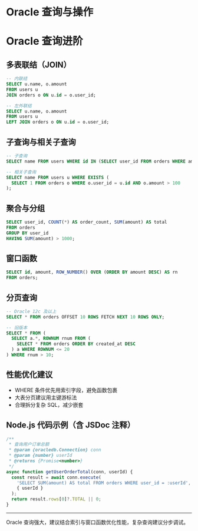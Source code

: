 # Oracle 查询与操作

# Oracle 查询进阶

## 多表联结（JOIN）
```sql
-- 内联结
SELECT u.name, o.amount
FROM users u
JOIN orders o ON u.id = o.user_id;

-- 左外联结
SELECT u.name, o.amount
FROM users u
LEFT JOIN orders o ON u.id = o.user_id;
```

## 子查询与相关子查询
```sql
-- 子查询
SELECT name FROM users WHERE id IN (SELECT user_id FROM orders WHERE amount > 100);

-- 相关子查询
SELECT name FROM users u WHERE EXISTS (
  SELECT 1 FROM orders o WHERE o.user_id = u.id AND o.amount > 100
);
```

## 聚合与分组
```sql
SELECT user_id, COUNT(*) AS order_count, SUM(amount) AS total
FROM orders
GROUP BY user_id
HAVING SUM(amount) > 1000;
```

## 窗口函数
```sql
SELECT id, amount, ROW_NUMBER() OVER (ORDER BY amount DESC) AS rn
FROM orders;
```

## 分页查询
```sql
-- Oracle 12c 及以上
SELECT * FROM orders OFFSET 10 ROWS FETCH NEXT 10 ROWS ONLY;

-- 旧版本
SELECT * FROM (
  SELECT a.*, ROWNUM rnum FROM (
    SELECT * FROM orders ORDER BY created_at DESC
  ) a WHERE ROWNUM <= 20
) WHERE rnum > 10;
```

## 性能优化建议
- WHERE 条件优先用索引字段，避免函数包裹
- 大表分页建议用主键游标法
- 合理拆分复杂 SQL，减少嵌套

## Node.js 代码示例（含 JSDoc 注释）
```js
/**
 * 查询用户订单总额
 * @param {oracledb.Connection} conn
 * @param {number} userId
 * @returns {Promise<number>}
 */
async function getUserOrderTotal(conn, userId) {
  const result = await conn.execute(
    'SELECT SUM(amount) AS total FROM orders WHERE user_id = :userId',
    { userId }
  );
  return result.rows[0]?.TOTAL || 0;
}
```

---

Oracle 查询强大，建议结合索引与窗口函数优化性能，复杂查询建议分步调试。 